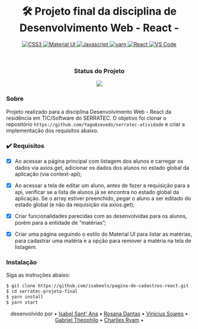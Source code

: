 <h1 align="center"> 🛠 Projeto final da disciplina de Desenvolvimento Web - React -</h1>

<p align="center">
  <a href="">
    <img src="https://img.shields.io/badge/CSS3-1572B6?style=for-the-badge&logo=css3&logoColor=white"  alt="CSS3" />
  </a>
   <a href="">
    <img src="https://img.shields.io/badge/Material%20UI-007FFF?style=for-the-badge&logo=mui&logoColor=white"  alt="Material UI" />
  </a>
  <a href="">
    <img src="https://img.shields.io/badge/JavaScript-323330?style=for-the-badge&logo=javascript&logoColor=F7DF1E"  alt="Javascript" />
  </a>
   <a href="">
    <img src="https://img.shields.io/badge/Yarn-2C8EBB?style=for-the-badge&logo=yarn&logoColor=white"  alt="yarn" />
  </a>
     <a href="">
    <img src="https://img.shields.io/badge/React-20232A?style=for-the-badge&logo=react&logoColor=61DAFB"  alt="React" />
  </a>
  <a href="">
    <img src="https://img.shields.io/badge/Visual_Studio_Code-0078D4?style=for-the-badge&logo=visual%20studio%20code&logoColor=white"  alt="VS Code" />
  </a>
  </p>
    <br />
  
<h3 align="center"> Status do Projeto </h3>
  <p align="center">
<img src="http://img.shields.io/static/v1?label=STATUS&message=CONSTRUINDO...&color=GREEN&style=for-the-badge"/>
</p>

### Sobre
Projeto realizado para a disciplina Desenvolvimento Web - React da residência em TIC/Software do SERRATEC. O objetivo foi clonar o repositório ```https://github.com/YagoAzevedo/serratec-atividade``` e criar a implementação dos requisitos abaixo.

### ✔️ Requisitos

- [x] Ao acessar a página principal com listagem dos alunos e carregar os dados via axios.get, adicionar os dados dos alunos no estado global da aplicação (via context-api);
- [x] Ao acessar a tela de editar um aluno, antes de fazer a requisição para a api, verificar se a lista de alunos já se encontra no estado global da aplicação. Se o array estiver preenchido, pegar o aluno a ser editado do estado global (e não da requisição via axios.get);
- [X] Criar funcionalidades parecidas com as desenvolvidas para os alunos, porém para a entidade de “matérias”;
- [X] Criar uma página seguindo o estilo do Material UI para listar as matérias, para cadastrar uma matéria e a opção para remover a matéria na tela de listagem.


### Instalação

Siga as instruções abaixo:

```sh
$ git clone https://github.com/isabeels/pagina-de-cadastros-react.git
$ cd serratec-projeto-final
$ yarn install
$ yarn start
```

 <p align="center">
desenvolvido por • <a href="https://www.linkedin.com/in/isabelsantana2811/">Isabel Sant' Ana</a> •
<a href="https://www.linkedin.com/in/rosana-dantas-a1706910b/">Rosana Dantas</a> •
<a href="https://www.linkedin.com/in/vin%C3%ADcius-soares-43238b144/">Vinicius Soares</a> •
<a href="https://www.linkedin.com/in/gabriel-theophilo-32053a110/">Gabriel Theophilo</a> •
  <a href="https://github.com/Charllesryam">Charlles Ryam</a> •
</p>
